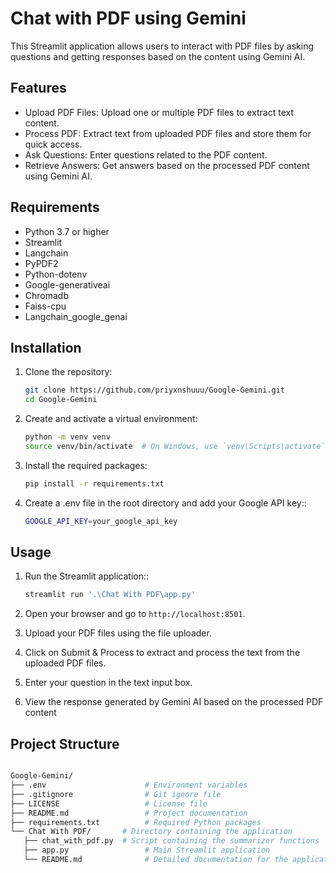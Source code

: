 # Chat with PDF using Gemini

This Streamlit application allows users to interact with PDF files by asking questions and getting responses based on the content using Gemini AI.

## Features
- Upload PDF Files: Upload one or multiple PDF files to extract text content.
- Process PDF: Extract text from uploaded PDF files and store them for quick access.
- Ask Questions: Enter questions related to the PDF content.
- Retrieve Answers: Get answers based on the processed PDF content using Gemini AI.

## Requirements

- Python 3.7 or higher
- Streamlit
- Langchain
- PyPDF2
- Python-dotenv
- Google-generativeai
- Chromadb
- Faiss-cpu
- Langchain_google_genai

## Installation

1. Clone the repository:
   ```bash
   git clone https://github.com/priyxnshuuu/Google-Gemini.git
   cd Google-Gemini

2. Create and activate a virtual environment:
   ```bash
   python -m venv venv
   source venv/bin/activate  # On Windows, use `venv\Scripts\activate`

3. Install the required packages:
   ```bash
   pip install -r requirements.txt

4. Create a .env file in the root directory and add your Google API key::
   ```bash
   GOOGLE_API_KEY=your_google_api_key

## Usage

1. Run the Streamlit application::
   ```bash
   streamlit run '.\Chat With PDF\app.py'

2. Open your browser and go to `http://localhost:8501`.

3. Upload your PDF files using the file uploader.

4. Click on Submit & Process to extract and process the text from the uploaded PDF files.

5. Enter your question in the text input box.

6. View the response generated by Gemini AI based on the processed PDF content

## Project Structure

   ```bash

   Google-Gemini/
   ├── .env                      # Environment variables
   ├── .gitignore                # Git ignore file
   ├── LICENSE                   # License file
   ├── README.md                 # Project documentation
   ├── requirements.txt          # Required Python packages
   └── Chat With PDF/       # Directory containing the application
      ├── chat_with_pdf.py  # Script containing the summarizer functions
      ├── app.py                 # Main Streamlit application
      └── README.md              # Detailed documentation for the application